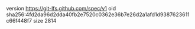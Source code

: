 version https://git-lfs.github.com/spec/v1
oid sha256:4fd2da96d2dda40fb2e7520c0362e36b7e26d2a1afd1d9387623611c66f448f7
size 2814
